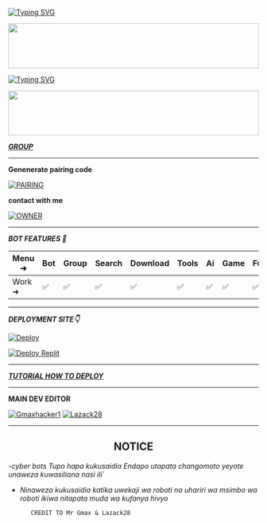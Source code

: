 [![Typing SVG](https://readme-typing-svg.herokuapp.com?font=Rockstar-ExtraBold&color=3a6af3&lines=KARIBU+GCYBER+BOT+IMEANDALIWA+NA;+Gmaxhacker1+PAMOJA+NA+LAZACK28;ASANTE+KWA+KUTEMBELEA+REPO+YETU)](https://git.io/typing-svg)

<img src="https://i.imgur.com/dBaSKWF.gif" height="90" width="100%">

<a href="https://git.io/typing-svg"><img src="https://readme-typing-svg.demolab.com?font=Black+Ops+One&size=50&pause=1000&color=F70707&center=true&width=910&height=100&lines=GMAX+TECH+TEAM" alt="Typing SVG" /></a>
  </p>
<img src="https://i.imgur.com/dBaSKWF.gif" height="90" width="100%">

***[GROUP](https://chat.whatsapp.com/IIpL6gf6dcq4ial8gaJLE9)***


------------------------------------------

**Genenerate pairing code**



<a href="https://gcybersession.onrender.com/" target="_blank"><img alt='PAIRING' src='https://img.shields.io/badge/PAIRING CODE-magenta?style=for-the-badge&logo=opencv&logoColor=white'/></a>



**contact with me**


<a href="https://wa.link/kho6x6"><img alt='OWNER' src='https://img.shields.io/badge/GET IN TOUCH-magenta?style=for-the-badge&logo=opencv&logoColor=white'/></a>


-------------------------

***BOT FEATURES 💌***

| Menu ⁠➜ | Bot | Group | Search | Download | Tools | Ai | Game | Fun | Owner | Bug | Convert | List |
| --------| --- | ----- | ------ | -------- | ----- | -- | ---- | --- | ----- | ----| --------| -----|
| Work ➜ |  ✅ |   ✅  |    ✅  |     ✅   |   ✅  | ✅ |   ✅ |  ✅ |  ✅   | ✅  |    ✅   |  ✅  |

---------------------

*****DEPLOYMENT SITE👇*****

[![Deploy](https://www.herokucdn.com/deploy/button.svg)](https://heroku.com/deploy?template=https://github.com/Gmaxhacker1/GCYBER-BOT)
  
<a href='https://replit.com/~' target="_blank"><img alt='Deploy Replit' src='https://img.shields.io/badge/DEPLOY REPLIT-100000?style=for-the-badge&logo=scan&logoColor=white&labelColor=black&color=black'/></a>

----------------------

***[TUTORIAL HOW TO DEPLOY](https://vm.tiktok.com/ZMrEaehwD/)***

----------------------

****MAIN DEV EDITOR****

 [![Gmaxhacker1](https://github.com/Gmaxhacker1.png?size=100)](https://github.com/Gmaxhacker1)
 [![Lazack28](https://github.com/Lazack28.png?size=100)](https://github.com/Lazack28)
 

----------------------

<h2 align="center">  NOTICE
</h2>
   
 
-*cyber bots Tupo hapa kukusaidia Endapo utapata changomoto yeyote unaweza kuwasiliana nasi ili`*
- *Ninaweza kukusaidia katika uwekaji wa roboti na uhariri wa msimbo wa roboti ikiwa nitapata muda wa kufanya hivyo*





         CREDIT TO Mr Gmax & Lazack28
